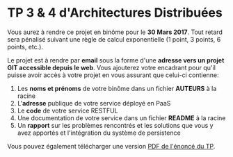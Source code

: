 # TP 3 & 4 d'Architectures Distribuées

Vous aurez à rendre ce projet en binôme pour le **30 Mars 2017**. 
Tout retard sera pénalisé suivant une règle de calcul exponentielle (1 point, 3 points, 6 points, etc.).

Le projet est à rendre par **email** sous la forme d'une **adresse vers un projet GIT accessible depuis le web**. 
Vous ajouterez votre encadrant pour qu'il puisse avoir accès à votre projet en vous assurant que celui-ci contienne:
1. Les **noms et prénoms** de votre binôme dans un fichier **AUTEURS** à la racine
2. L'**adresse** publique de votre service déployé en PaaS
3. Le **code** de votre service RESTFUL
4. Une documentation de votre service dans un fichier **README** à la racine
5. Un **rapport** sur les problèmes rencontrés et les solutions que vous y avez apportés et l'intégration du système de persistence

Vous pouvez également télécharger une version [PDF de l'énoncé du TP](TP-CLOUD.pdf).
